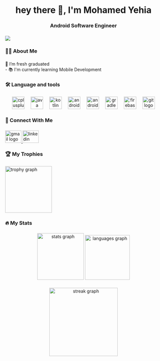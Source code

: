<h1 align="center">hey there 👋, I'm Mohamed Yehia</h1>

###

<h3 align="center">Android Software Engineer</h3>

###

<div align="left">
  <img src="https://visitor-badge.laobi.icu/badge?page_id=MYehia0.MYehia0&"  />
</div>

###

<h3 align="left">👩‍💻  About Me</h3>

###

<p align="left">🔭 I’m fresh graduated<br>- 📚  I'm currently learning Mobile Development</p>

###

<h3 align="left">🛠 Language and tools</h3>

###

<div align="center">
  <img src="https://cdn.jsdelivr.net/gh/devicons/devicon/icons/cplusplus/cplusplus-original.svg" height="40" alt="cplusplus logo"  />
  <img width="12" />
  <img src="https://cdn.jsdelivr.net/gh/devicons/devicon/icons/java/java-original.svg" height="40" alt="java logo"  />
  <img width="12" />
  <img src="https://cdn.jsdelivr.net/gh/devicons/devicon/icons/kotlin/kotlin-original.svg" height="40" alt="kotlin logo"  />
  <img width="12" />
  <img src="https://cdn.simpleicons.org/android/3DDC84" height="40" alt="android logo"  />
  <img width="12" />
  <img src="https://cdn.jsdelivr.net/gh/devicons/devicon/icons/androidstudio/androidstudio-original.svg" height="40" alt="androidstudio logo"  />
  <img width="12" />
  <img src="https://skillicons.dev/icons?i=gradle" height="40" alt="gradle logo"  />
  <img width="12" />
  <img src="https://cdn.jsdelivr.net/gh/devicons/devicon/icons/firebase/firebase-plain.svg" height="40" alt="firebase logo"  />
  <img width="12" />
  <img src="https://cdn.jsdelivr.net/gh/devicons/devicon/icons/git/git-original.svg" height="40" alt="git logo"  />
</div>

###

<h3 align="left">📌 Connect With Me</h3>

###

<div align="left">
  <a href="mohamedyahia0812@gmail.com" target="_blank">
    <img src="https://raw.githubusercontent.com/maurodesouza/profile-readme-generator/master/src/assets/icons/social/gmail/default.svg" width="52" height="40" alt="gmail logo"  />
  </a>
  <a href="https://www.linkedin.com/in/mohamed-yehia-18b480230/" target="_blank">
    <img src="https://raw.githubusercontent.com/maurodesouza/profile-readme-generator/master/src/assets/icons/social/linkedin/default.svg" width="52" height="40" alt="linkedin logo"  />
  </a>
</div>

###

<h3 align="left">🏆 My Trophies</h3>

###

<div align="left">
  <img src="https://github-profile-trophy.vercel.app?username=MYehia0&theme=tokyonight&row=1&column=8&margin-w=2&no-bg=false&no-frame=false&margin-h=0" height="150" alt="trophy graph"  />
</div>

###

<h3 align="left">🔥   My Stats</h3>

###

<div align="center">
  <img src="https://github-readme-stats.vercel.app/api?username=MYehia0&hide_title=false&hide_rank=false&show_icons=true&include_all_commits=true&count_private=true&disable_animations=false&theme=dracula&locale=en&hide_border=false&order=1" height="150" alt="stats graph"  />
  <img src="https://github-readme-stats.vercel.app/api/top-langs?username=MYehia0&locale=en&hide_title=false&layout=compact&card_width=320&langs_count=10&theme=dracula&hide_border=false&order=2" height="144" alt="languages graph"  />
</div>

###

<div align="center">
  <img src="https://streak-stats.demolab.com?user=MYehia0&locale=en&mode=weekly&theme=dracula&hide_border=false&border_radius=5&order=3" height="220" alt="streak graph"  />
</div>

###
